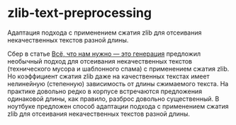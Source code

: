 # zlib-text-preprocessing
Адаптация подхода с применением сжатия zlib для отсеивания некачественных текстов разной длины.
 
Сбер в статье <a href="https://m.habr.com/ru/company/sberbank/blog/550056/">Всё, что нам нужно — это генерация</a> предложил необычный подход для отсеивания некачественных текстов (технического мусора и шаблонного спама) с применением сжатия zlib.
Но коэффициент сжатия zlib даже на качественных текстах имеет нелинейную (степенную) зависимость от длины сжимаемого текста. 
На практике довольно редко в корпусе встречаются предложения одинаковой длины, как правило, разброс довольно существенный.
В ноутбуке предложен способ адаптации подхода с применением сжатия zlib для отсеивания некачественных текстов разной длины.
